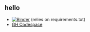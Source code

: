 ## hello

* [![Binder](https://mybinder.org/badge_logo.svg)](https://mybinder.org/v2/gh/steffiland/jupyter-codespace/HEAD) (relies on requirements.txt)
* [GH Codespace](https://github.com/codespaces) 
